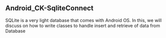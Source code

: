 <article class="markdown-body entry-content" itemprop="text">
<h1><a id="Android_CK-SqliteConnect" class="anchor" href="#Android_CK-SqliteConnect" aria-hidden="true"></a>Android_CK-SqliteConnect</h1>
<p>SQLite is a very light database that comes with Android OS. In this, we will discuss on how to write classes to handle insert and retrieve of data from Database</p>

